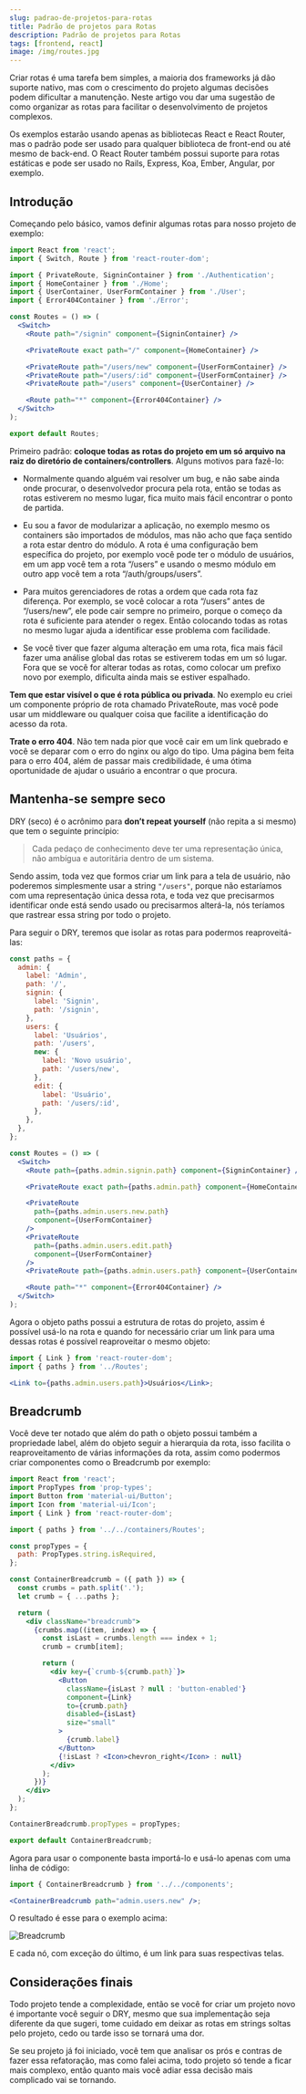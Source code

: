 ```yaml
---
slug: padrao-de-projetos-para-rotas
title: Padrão de projetos para Rotas
description: Padrão de projetos para Rotas
tags: [frontend, react]
image: /img/routes.jpg
---
```


Criar rotas é uma tarefa bem simples, a maioria dos frameworks já dão suporte nativo, mas com o crescimento do projeto algumas decisões podem dificultar a manutenção. Neste artigo vou dar uma sugestão de como organizar as rotas para facilitar o desenvolvimento de projetos complexos.

Os exemplos estarão usando apenas as bibliotecas React e React Router, mas o padrão pode ser usado para qualquer biblioteca de front-end ou até mesmo de back-end. O React Router também possui suporte para rotas estáticas e pode ser usado no Rails, Express, Koa, Ember, Angular, por exemplo.

<!--truncate-->

## Introdução

Começando pelo básico, vamos definir algumas rotas para nosso projeto de exemplo:

```jsx
import React from 'react';
import { Switch, Route } from 'react-router-dom';

import { PrivateRoute, SigninContainer } from './Authentication';
import { HomeContainer } from './Home';
import { UserContainer, UserFormContainer } from './User';
import { Error404Container } from './Error';

const Routes = () => (
  <Switch>
    <Route path="/signin" component={SigninContainer} />

    <PrivateRoute exact path="/" component={HomeContainer} />

    <PrivateRoute path="/users/new" component={UserFormContainer} />
    <PrivateRoute path="/users/:id" component={UserFormContainer} />
    <PrivateRoute path="/users" component={UserContainer} />

    <Route path="*" component={Error404Container} />
  </Switch>
);

export default Routes;
```

Primeiro padrão: **coloque todas as rotas do projeto em um só arquivo na raiz do diretório de containers/controllers**. Alguns motivos para fazê-lo:

- Normalmente quando alguém vai resolver um bug, e não sabe ainda onde procurar, o desenvolvedor procura pela rota, então se todas as rotas estiverem no mesmo lugar, fica muito mais fácil encontrar o ponto de partida.

- Eu sou a favor de modularizar a aplicação, no exemplo mesmo os containers são importados de módulos, mas não acho que faça sentido a rota estar dentro do módulo. A rota é uma configuração bem específica do projeto, por exemplo você pode ter o módulo de usuários, em um app você tem a rota “/users” e usando o mesmo módulo em outro app você tem a rota “/auth/groups/users”.

- Para muitos gerenciadores de rotas a ordem que cada rota faz diferença. Por exemplo, se você colocar a rota “/users” antes de “/users/new”, ele pode cair sempre no primeiro, porque o começo da rota é suficiente para atender o regex. Então colocando todas as rotas no mesmo lugar ajuda a identificar esse problema com facilidade.

- Se você tiver que fazer alguma alteração em uma rota, fica mais fácil fazer uma análise global das rotas se estiverem todas em um só lugar. Fora que se você for alterar todas as rotas, como colocar um prefixo novo por exemplo, dificulta ainda mais se estiver espalhado.

**Tem que estar visível o que é rota pública ou privada**. No exemplo eu criei um componente próprio de rota chamado PrivateRoute, mas você pode usar um middleware ou qualquer coisa que facilite a identificação do acesso da rota.

**Trate o erro 404**. Não tem nada pior que você cair em um link quebrado e você se deparar com o erro do nginx ou algo do tipo. Uma página bem feita para o erro 404, além de passar mais credibilidade, é uma ótima oportunidade de ajudar o usuário a encontrar o que procura.

## Mantenha-se sempre seco

DRY (seco) é o acrônimo para **don’t repeat yourself** (não repita a si mesmo) que tem o seguinte princípio:

> Cada pedaço de conhecimento deve ter uma representação única, não ambígua e autoritária dentro de um sistema.

Sendo assim, toda vez que formos criar um link para a tela de usuário, não poderemos simplesmente usar a string `"/users"`, porque não estaríamos com uma representação única dessa rota, e toda vez que precisarmos identificar onde está sendo usado ou precisarmos alterá-la, nós teríamos que rastrear essa string por todo o projeto.

Para seguir o DRY, teremos que isolar as rotas para podermos reaproveitá-las:

```jsx
const paths = {
  admin: {
    label: 'Admin',
    path: '/',
    signin: {
      label: 'Signin',
      path: '/signin',
    },
    users: {
      label: 'Usuários',
      path: '/users',
      new: {
        label: 'Novo usuário',
        path: '/users/new',
      },
      edit: {
        label: 'Usuário',
        path: '/users/:id',
      },
    },
  },
};

const Routes = () => (
  <Switch>
    <Route path={paths.admin.signin.path} component={SigninContainer} />

    <PrivateRoute exact path={paths.admin.path} component={HomeContainer} />

    <PrivateRoute
      path={paths.admin.users.new.path}
      component={UserFormContainer}
    />
    <PrivateRoute
      path={paths.admin.users.edit.path}
      component={UserFormContainer}
    />
    <PrivateRoute path={paths.admin.users.path} component={UserContainer} />

    <Route path="*" component={Error404Container} />
  </Switch>
);
```

Agora o objeto paths possui a estrutura de rotas do projeto, assim é possível usá-lo na rota e quando for necessário criar um link para uma dessas rotas é possível reaproveitar o mesmo objeto:

```jsx
import { Link } from 'react-router-dom';
import { paths } from '../Routes';

<Link to={paths.admin.users.path}>Usuários</Link>;
```

## Breadcrumb

Você deve ter notado que além do path o objeto possui também a propriedade label, além do objeto seguir a hierarquia da rota, isso facilita o reaproveitamento de várias informações da rota, assim como podermos criar componentes como o Breadcrumb por exemplo:

```jsx
import React from 'react';
import PropTypes from 'prop-types';
import Button from 'material-ui/Button';
import Icon from 'material-ui/Icon';
import { Link } from 'react-router-dom';

import { paths } from '../../containers/Routes';

const propTypes = {
  path: PropTypes.string.isRequired,
};

const ContainerBreadcrumb = ({ path }) => {
  const crumbs = path.split('.');
  let crumb = { ...paths };

  return (
    <div className="breadcrumb">
      {crumbs.map((item, index) => {
        const isLast = crumbs.length === index + 1;
        crumb = crumb[item];

        return (
          <div key={`crumb-${crumb.path}`}>
            <Button
              className={isLast ? null : 'button-enabled'}
              component={Link}
              to={crumb.path}
              disabled={isLast}
              size="small"
            >
              {crumb.label}
            </Button>
            {!isLast ? <Icon>chevron_right</Icon> : null}
          </div>
        );
      })}
    </div>
  );
};

ContainerBreadcrumb.propTypes = propTypes;

export default ContainerBreadcrumb;
```

Agora para usar o componente basta importá-lo e usá-lo apenas com uma linha de código:

```jsx
import { ContainerBreadcrumb } from '../../components';

<ContainerBreadcrumb path="admin.users.new" />;
```

O resultado é esse para o exemplo acima:

![Breadcrumb](../static/img/breadcrumb.png)

E cada nó, com exceção do último, é um link para suas respectivas telas.

## Considerações finais

Todo projeto tende a complexidade, então se você for criar um projeto novo é importante você seguir o DRY, mesmo que sua implementação seja diferente da que sugeri, tome cuidado em deixar as rotas em strings soltas pelo projeto, cedo ou tarde isso se tornará uma dor.

Se seu projeto já foi iniciado, você tem que analisar os prós e contras de fazer essa refatoração, mas como falei acima, todo projeto só tende a ficar mais complexo, então quanto mais você adiar essa decisão mais complicado vai se tornando.
